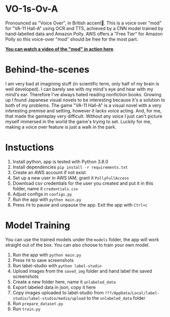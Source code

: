 # VO-1s-Ov-A
Pronounced as "Voice Over", in British accent🤔. This is a voice over "mod" for "VA-11 Hall-A" using OCR and TTS, achieved by a CNN model trained by hand-labelled data and Amazon Polly. AWS offers a "Free Tier" for Amazon Polly so this voice-over "mod" should be free for the most part. 

[**You can watch a video of the "mod" in action here**](https://youtu.be/2dIXSJq-nPg).

# Behind-the-scenes
I am very bad at imagining stuff (in scientific term, only half of my brain is well developed). I can barely see with my mind's eye and hear with my mind's ear. Therefore I've always hated reading nonfiction books. Growing up I found Japanese visual novels to be interesting because it's a solution to both of my problems. The game "VA-11 Hall-A" is a visual novel with a very interesting premise and setting, however it lacks voice acting. And, for me, that made the gameplay very difficult. Without any voice I just can't picture myself immersed in the world the game's trying to set. Luckily for me, making a voice over feature is just a walk in the park.

# Instuctions
1. Install python, app is tested with Python 3.8.0
2. Install dependencies `pip install -r requirements.txt`
3. Create an AWS account if not exist
4. Set up a new user in AWS IAM, grant it `PollyFullAccess`
5. Download csv credentials for the user you created and put it in this folder, name it `credentials.csv`
6. Adjust configs in `configs.py`
7. Run the app with `python main.py`
8. Press `F9` to pause and unpause the app. Exit the app with `Ctrl+c`

# Model Training
You can use the trained models under the `models` folder, the app will work straight out of the box. You can also choose to train your own model.
1. Run the app with `python main.py`
2. Press `F8` to save screenshots
3. Run label-studio with `python label-studio`
4. Upload images from the `saved_img` folder and hand label the saved screenshots
5. Create a new folder here, name it `unlabeled_data`
6. Export labeled data in json, copy it here
7. Copy images uploaded to label-studio from `???/AppData/Local/label-studio/label-studio/media/upload` to the `unlabeled_data` folder
8. Run `prepare_dataset.py`
9. Run `train.py`
